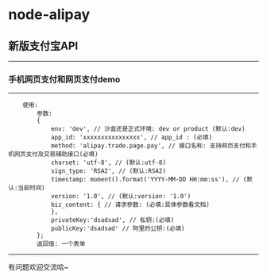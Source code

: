 # node-alipay

## 新版支付宝API

****************************************************************************************

### 手机网页支付和网页支付demo

****************************************************************************************
```
	使用:
		参数:
		{
			env: 'dev', // 沙盒还是正式环境: dev or product (默认:dev)
			app_id: 'xxxxxxxxxxxxxxxx', // app_id : (必填)
			method: 'alipay.trade.page.pay', // 接口名称: 支持网页支付和手机网页支付及交易辅助接口(必填)
			charset: 'utf-8', // (默认:utf-8)
			sign_type: 'RSA2', // (默认:RSA2)
			timestamp: moment().format('YYYY-MM-DD HH:mm:ss'), // (默认:当前时间)
			version: '1.0', // (默认:version: '1.0')
			biz_content: { // 请求参数: (必填:具体参数看文档)
			},
			privateKey:'dsadsad', // 私钥:(必填)
			publicKey:'dsadsad' // 阿里的公钥:(必填)
		};
		返回值: 一个表单
```
****************************************************************************************
有问题欢迎交流哈~
